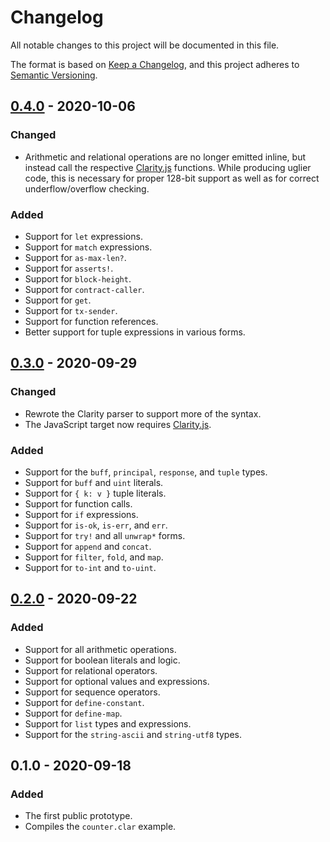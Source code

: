 # Changelog

All notable changes to this project will be documented in this file.

The format is based on [Keep a Changelog](https://keepachangelog.com/en/1.0.0/),
and this project adheres to [Semantic Versioning](https://semver.org/spec/v2.0.0.html).

## [0.4.0] - 2020-10-06

### Changed

- Arithmetic and relational operations are no longer emitted inline, but instead
  call the respective [Clarity.js] functions. While producing uglier code,
  this is necessary for proper 128-bit support as well as for correct
  underflow/overflow checking.

### Added

- Support for `let` expressions.
- Support for `match` expressions.
- Support for `as-max-len?`.
- Support for `asserts!`.
- Support for `block-height`.
- Support for `contract-caller`.
- Support for `get`.
- Support for `tx-sender`.
- Support for function references.
- Better support for tuple expressions in various forms.

## [0.3.0] - 2020-09-29

### Changed

- Rewrote the Clarity parser to support more of the syntax.
- The JavaScript target now requires [Clarity.js].

### Added

- Support for the `buff`, `principal`, `response`, and `tuple` types.
- Support for `buff` and `uint` literals.
- Support for `{ k: v }` tuple literals.
- Support for function calls.
- Support for `if` expressions.
- Support for `is-ok`, `is-err`, and `err`.
- Support for `try!` and all `unwrap*` forms.
- Support for `append` and `concat`.
- Support for `filter`, `fold`, and `map`.
- Support for `to-int` and `to-uint`.

## [0.2.0] - 2020-09-22

### Added

- Support for all arithmetic operations.
- Support for boolean literals and logic.
- Support for relational operators.
- Support for optional values and expressions.
- Support for sequence operators.
- Support for `define-constant`.
- Support for `define-map`.
- Support for `list` types and expressions.
- Support for the `string-ascii` and `string-utf8` types.

## 0.1.0 - 2020-09-18

### Added

- The first public prototype.
- Compiles the `counter.clar` example.

[0.4.0]: https://github.com/weavery/sworn/compare/0.3.0...0.4.0
[0.3.0]: https://github.com/weavery/sworn/compare/0.2.0...0.3.0
[0.2.0]: https://github.com/weavery/sworn/compare/0.1.0...0.2.0

[Clarity.js]: https://github.com/weavery/clarity.js
